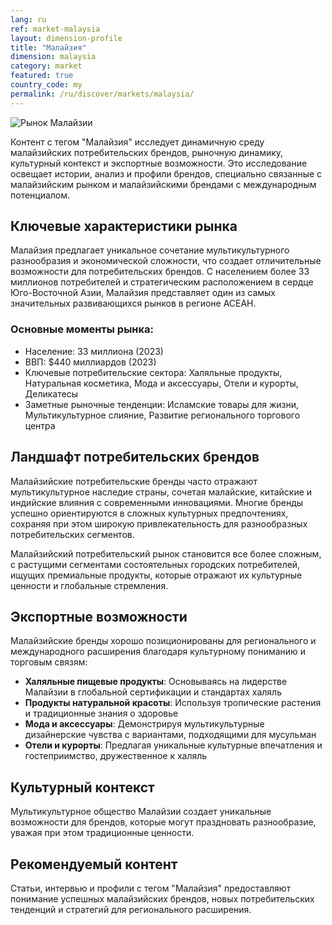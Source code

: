 ```yaml
---
lang: ru
ref: market-malaysia
layout: dimension-profile
title: "Малайзия"
dimension: malaysia
category: market
featured: true
country_code: my
permalink: /ru/discover/markets/malaysia/
---
```


![Рынок Малайзии](/assets/images/dimensions/markets/malaysia.jpg)

Контент с тегом "Малайзия" исследует динамичную среду малайзийских потребительских брендов, рыночную динамику, культурный контекст и экспортные возможности. Это исследование освещает истории, анализ и профили брендов, специально связанные с малайзийским рынком и малайзийскими брендами с международным потенциалом.

## Ключевые характеристики рынка

Малайзия предлагает уникальное сочетание мультикультурного разнообразия и экономической сложности, что создает отличительные возможности для потребительских брендов. С населением более 33 миллионов потребителей и стратегическим расположением в сердце Юго-Восточной Азии, Малайзия представляет один из самых значительных развивающихся рынков в регионе АСЕАН.

### Основные моменты рынка:
- Население: 33 миллиона (2023)
- ВВП: $440 миллиардов (2023)
- Ключевые потребительские сектора: Халяльные продукты, Натуральная косметика, Мода и аксессуары, Отели и курорты, Деликатесы
- Заметные рыночные тенденции: Исламские товары для жизни, Мультикультурное слияние, Развитие регионального торгового центра

## Ландшафт потребительских брендов

Малайзийские потребительские бренды часто отражают мультикультурное наследие страны, сочетая малайские, китайские и индийские влияния с современными инновациями. Многие бренды успешно ориентируются в сложных культурных предпочтениях, сохраняя при этом широкую привлекательность для разнообразных потребительских сегментов.

Малайзийский потребительский рынок становится все более сложным, с растущими сегментами состоятельных городских потребителей, ищущих премиальные продукты, которые отражают их культурные ценности и глобальные стремления.

## Экспортные возможности

Малайзийские бренды хорошо позиционированы для регионального и международного расширения благодаря культурному пониманию и торговым связям:

- **Халяльные пищевые продукты**: Основываясь на лидерстве Малайзии в глобальной сертификации и стандартах халяль
- **Продукты натуральной красоты**: Используя тропические растения и традиционные знания о здоровье
- **Мода и аксессуары**: Демонстрируя мультикультурные дизайнерские чувства с вариантами, подходящими для мусульман
- **Отели и курорты**: Предлагая уникальные культурные впечатления и гостеприимство, дружественное к халяль

## Культурный контекст

Мультикультурное общество Малайзии создает уникальные возможности для брендов, которые могут праздновать разнообразие, уважая при этом традиционные ценности.

## Рекомендуемый контент

Статьи, интервью и профили с тегом "Малайзия" предоставляют понимание успешных малайзийских брендов, новых потребительских тенденций и стратегий для регионального расширения.